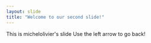 ```yaml
---
layout: slide
title: "Welcome to our second slide!"
---
```

This is michelolivier's slide
Use the left arrow to go back!
